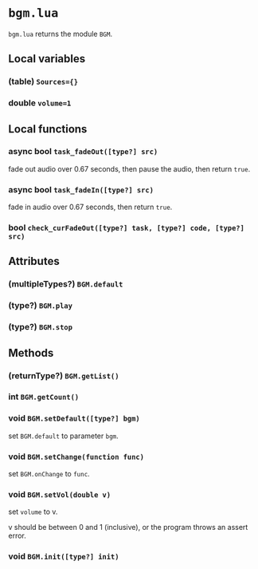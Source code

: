 # `bgm.lua`
`bgm.lua` returns the module `BGM`.

## Local variables

### (table) `Sources={}`

### double `volume=1`

## Local functions

### async bool `task_fadeOut([type?] src)`
fade out audio over 0.67 seconds, then pause the audio, then return `true`.

### async bool `task_fadeIn([type?] src)`
fade in audio over 0.67 seconds, then return `true`.

### bool `check_curFadeOut([type?] task, [type?] code, [type?] src)`

## Attributes

### (multipleTypes?) `BGM.default`

### (type?) `BGM.play`

### (type?) `BGM.stop`

## Methods

### (returnType?) `BGM.getList()`

### int `BGM.getCount()`

### void `BGM.setDefault([type?] bgm)`
set `BGM.default` to parameter `bgm`.

### void `BGM.setChange(function func)`
set `BGM.onChange` to `func`.

### void `BGM.setVol(double v)`
set `volume` to v.

v should be between 0 and 1 (inclusive), or the program throws an assert error.

### void `BGM.init([type?] init)`
